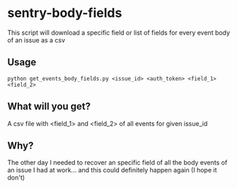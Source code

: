 # sentry-body-fields
This script will download a specific field or list of fields for every event body of an issue as a csv

## Usage

`python get_events_body_fields.py <issue_id> <auth_token> <field_1> <field_2>`

## What will you get?
A csv file with <field_1> and <field_2> of all events for given issue_id

## Why?
The other day I needed to recover an specific field of all the body events of an issue I had at work... and this could definitely happen again (I hope it don't)
